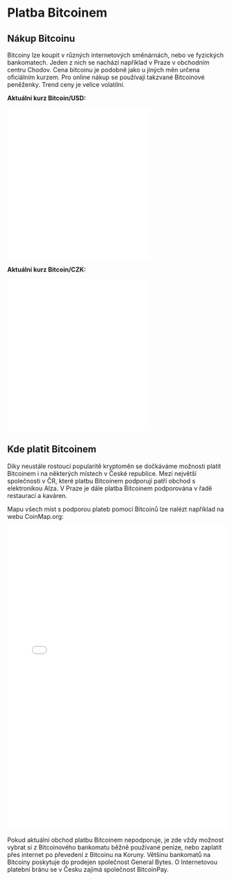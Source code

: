 # Platba Bitcoinem

## Nákup Bitcoinu

Bitcoiny lze koupit v různých internetových směnárnách, nebo ve fyzických bankomatech. Jeden z nich se nachází například v Praze v obchodním centru Chodov. Cena bitcoinu je podobně jako u jiných měn určena oficiálním kurzem. Pro online nákup se používají takzvané Bitcoinové peněženky. Trend ceny je velice volatilní.

**Aktuální kurz Bitcoin/USD:**

<iframe src="//test.skaramart.in/usd.html" width="330" height="350" frameBorder="0"></iframe>

**Aktuální kurz Bitcoin/CZK:**

<iframe src="//test.skaramart.in" width="330" height="350" frameBorder="0"></iframe>

## Kde platit Bitcoinem

Díky neustále rostoucí popularitě kryptoměn se dočkáváme možnosti platit Bitcoinem i na některých místech v České republice. Mezi největší společnosti v ČR, které platbu Bitcoinem podporují patří obchod s elektronikou Alza. V Praze je dále platba Bitcoinem podporována v řadě restaurací a kaváren.

Mapu všech míst s podporou plateb pomocí Bitcoinů lze nalézt například na webu CoinMap.org:

<iframe src="//coinmap.org/#/map/50.01656413/14.44702148/9" width="100%" height="700" frameBorder="0"></iframe>

Pokud aktuální obchod platbu Bitcoinem nepodporuje, je zde vždy možnost vybrat si z Bitcoinového bankomatu běžně používané peníze, nebo zaplatit přes internet po převedení z Bitcoinu na Koruny. Většinu bankomatů na Bitcoiny poskytuje do prodejen společnost General Bytes. O Internetovou platební bránu se v Česku zajímá společnost BitcoinPay.